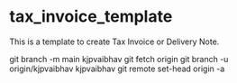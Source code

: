 # tax_invoice_template

This is a template to create Tax Invoice or Delivery Note.

git branch -m main kjpvaibhav git fetch origin git branch -u origin/kjpvaibhav kjpvaibhav git remote set-head origin -a

